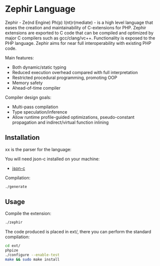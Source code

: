 Zephir Language
===============

Zephir - Ze(nd Engine) Ph(p) I(nt)r(mediate) - is a high level language that eases the creation and maintainability
of C-extensions for PHP. Zephir extensions are exported to C code that can be compiled and optimized by major C compilers
such as gcc/clang/vc++. Functionality is exposed to the PHP language. Zephir aims for near full
interoperability with existing PHP code.

Main features:

* Both dynamic/static typing
* Reduced execution overhead compared with full interpretation
* Restricted procedural programming, promoting OOP
* Memory safety
* Ahead-of-time compiler

Compiler design goals:

* Multi-pass compilation
* Type speculation/inference
* Allow runtime profile-guided optimizations, pseudo-constant propagation and indirect/virtual function inlining

Installation
------------

xx is the parser for the language:

You will need json-c installed on your machine:

* [json-c](https://github.com/json-c/json-c)

Compilation:

```bash
./generate
```

Usage
-----

Compile the extension:

```bash
./zephir
```

The code produced is placed in ext/, there you can perform the standard compilation:

```bash
cd ext/
phpize
./configure --enable-test
make && sudo make install
```

